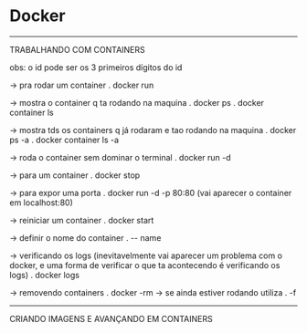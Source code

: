 # Docker

---------------------------------------------------------------------------
 TRABALHANDO COM CONTAINERS

obs: o id pode ser os 3 primeiros dígitos do id

 -> pra rodar um container
. docker run

 -> mostra o container q ta rodando na maquina
. docker ps 
. docker container ls

 -> mostra tds os containers q já rodaram e tao rodando na maquina
. docker ps -a
. docker container ls -a

 -> roda o container sem dominar o terminal
. docker run -d 

 -> para um container 
. docker stop <id ou nome>

 -> para expor uma porta
. docker run -d -p 80:80 (vai aparecer o container em localhost:80)

 -> reiniciar um container
. docker start <id ou nome>

 -> definir o nome do container
. -- name

 -> verificando os logs
  (inevitavelmente vai aparecer um problema com o docker, e uma forma de verificar o que ta acontecendo é verificando os logs)
 . docker logs <id>

 -> removendo containers
. docker -rm <id>
 -> se ainda estiver rodando utiliza 
. -f


---------------------------------------------------------------------------
CRIANDO IMAGENS E AVANÇANDO EM CONTAINERS

